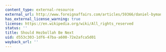 ```yaml
---
content_type: external-resource
external_url: http://www.foreignaffairs.com/articles/59366/daniel-byman/should-hezbollah-be-next
has_external_license_warning: true
license: https://en.wikipedia.org/wiki/All_rights_reserved
status: ''
title: Should Hezbollah Be Next
uid: d553c303-1df6-47ba-a600-72e2afca5d01
wayback_url: ''
---
```

